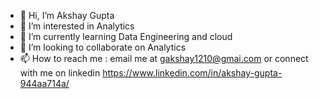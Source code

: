 - 👋 Hi, I’m Akshay Gupta
- 👀 I’m interested in Analytics
- 🌱 I’m currently learning Data Engineering and cloud
- 💞️ I’m looking to collaborate on Analytics
- 📫 How to reach me : email me at gakshay1210@gmai.com or connect with me on linkedin https://www.linkedin.com/in/akshay-gupta-944aa714a/

